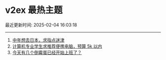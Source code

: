 # v2ex 最热主题

最近更新时间: 2025-02-04 16:03:18

--- 
1. [中年想去日本，求指点迷津](https://www.v2ex.com/t/1108789) 
2. [计算机专业学生求推荐便携电脑，预算 5k 以内](https://www.v2ex.com/t/1108792) 
3. [今天有几个倒霉蛋已经开始上班了？](https://www.v2ex.com/t/1108799) 
